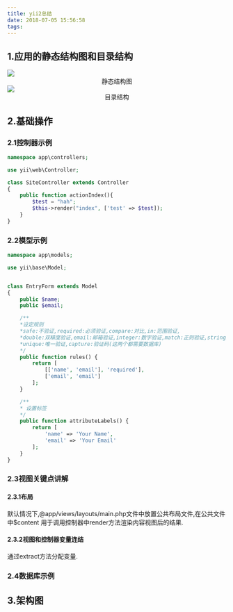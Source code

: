 ```yaml
---
title: yii2总结
date: 2018-07-05 15:56:58
tags:
---
```


## 1.应用的静态结构图和目录结构
<img src="http://resource.cmdapps.com/2018/07/static_struct.png"/>
<center>静态结构图</center>
<img src="http://resource.cmdapps.com/2018/07/contents.png"/>
<center>目录结构</center>

## 2.基础操作
### 2.1控制器示例
```php
namespace app\controllers;

use yii\web\Controller;

class SiteController extends Controller
{
    public function actionIndex(){
        $test = "hah";
        $this->render("index", ['test' => $test]);
    }
}
```

### 2.2模型示例
```php
namespace app\models;

use yii\base\Model;


class EntryForm extends Model
{
    public $name;
    public $email;

    /**
    *设定规则 
    *safe:不验证,required:必须验证,compare:对比,in:范围验证,
    *double:双精度验证,email:邮箱验证,integer:数字验证,match:正则验证,string:字符串验证,
    *unique:唯一验证,capture:验证码(这两个都需要数据库)
    */
    public function rules() {
        return [
            [['name', 'email'], 'required'],
            ['email', 'email']
        ];
    }

    /**
    * 设置标签
    */
    public function attributeLabels() {
        return [
            'name' => 'Your Name',
            'email' => 'Your Email'
        ];
    }
}
```

### 2.3视图关键点讲解
#### 2.3.1布局
默认情况下,@app/views/layouts/main.php文件中放置公共布局文件,在公共文件中$content
用于调用控制器中render方法渲染内容视图后的结果.
#### 2.3.2视图和控制器变量连结
通过extract方法分配变量.
### 2.4数据库示例


## 3.架构图